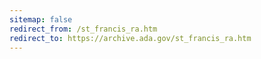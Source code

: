 ```yaml
---
sitemap: false 
redirect_from: /st_francis_ra.htm 
redirect_to: https://archive.ada.gov/st_francis_ra.htm 
---
```

